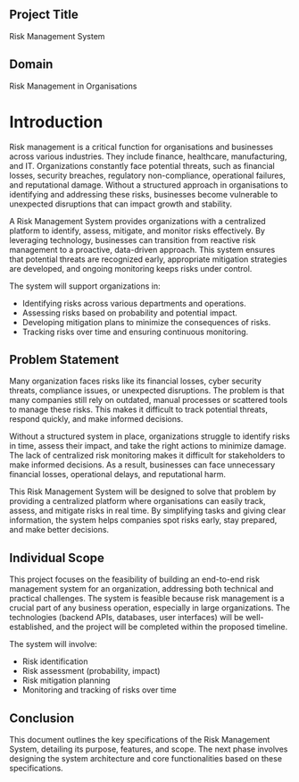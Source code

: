 ## Project Title
Risk Management System
## Domain
Risk Management in Organisations
# Introduction
Risk management is a critical function for organisations and businesses across various industries. They include finance, healthcare, manufacturing, and IT. Organizations constantly face potential threats, such as financial losses, security breaches, regulatory non-compliance, operational failures, and reputational damage. Without a structured approach in organisations to identifying and addressing these risks, businesses become vulnerable to unexpected disruptions that can impact growth and stability.

A Risk Management System provides organizations with a centralized platform to identify, assess, mitigate, and monitor risks effectively. By leveraging technology, businesses can transition from reactive risk management to a proactive, data-driven approach. This system ensures that potential threats are recognized early, appropriate mitigation strategies are developed, and ongoing monitoring keeps risks under control.

The system will support organizations in:
-	Identifying risks across various departments and operations.
-	Assessing risks based on probability and potential impact.
-	Developing mitigation plans to minimize the consequences of risks.
-	Tracking risks over time and ensuring continuous monitoring.

## Problem Statement
Many organization faces risks like its financial losses, cyber security threats, compliance issues, or unexpected disruptions. The problem is that many companies still rely on outdated, manual processes or scattered tools to manage these risks. This makes it difficult to track potential threats, respond quickly, and make informed decisions.

Without a structured system in place, organizations struggle to identify risks in time, assess their impact, and take the right actions to minimize damage. The lack of centralized risk monitoring makes it difficult for stakeholders to make informed decisions. As a result, businesses can face unnecessary financial losses, operational delays, and reputational harm.

This Risk Management System will be designed to solve that problem by providing a centralized platform where organisations can easily track, assess, and mitigate risks in real time. By simplifying tasks and giving clear information, the system helps companies spot risks early, stay prepared, and make better decisions.

## Individual Scope
This project focuses on the feasibility of building an end-to-end risk management system for an organization, addressing both technical and practical challenges. The system is feasible because risk management is a crucial part of any business operation, especially in large organizations. The technologies (backend APIs, databases, user interfaces) will be well-established, and the project will be completed within the proposed timeline.

The system will involve:
- Risk identification
- Risk assessment (probability, impact)
- Risk mitigation planning
- Monitoring and tracking of risks over time

## Conclusion  
This document outlines the key specifications of the Risk Management System, detailing its purpose, features, and scope. The next phase involves designing the system architecture and core functionalities based on these specifications.
